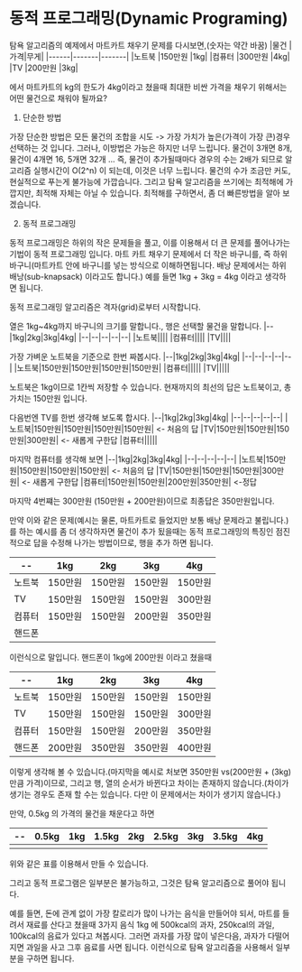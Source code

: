 # 동적 프로그래밍(Dynamic Programing)

탐욕 알고리즘의 예제에서 마트카트 채우기 문제를 다시보면,(숫자는 약간 바꿈)
|물건 |가격|무게|
|------|-------|-------|
|노트북 |150만원 |1kg|
|컴퓨터 |300만원 |4kg|
|TV     |200만원 |3kg|

에서 마트카트의 kg의 한도가 4kg이라고 쳤을때 최대한 비싼 가격을 채우기 위해서는 어떤 물건으로 채워야 될까요?

1. 단순한 방법

가장 단순한 방법은 모든 물건의 조합을 시도 -> 가장 가치가 높은(가격이 가장 큰)경우 선택하는 것 입니다.
그러나, 이방법은 가능은 하지만 너무 느립니다. 물건이 3개면 8개, 물건이 4개면 16, 5개면 32개 ... 즉, 물건이 추가될때마다 경우의 수는 2배가 되므로 알고리즘 실행시간이 O(2^n) 이 되는데, 이것은 너무 느립니다.
물건의 수가 조금만 커도, 현실적으로 푸는게 불가능에 가깝습니다.
그리고 탐욕 알고리즘을 쓰기에는 최적해에 가깝지만, 최적해 자체는 아닐 수 있습니다. 최적해를 구하면서, 좀 더 빠른방법을 알아 보겠습니다.

2. 동적 프로그래밍

동적 프로그래밍은 하위의 작은 문제들을 풀고, 이를 이용해서 더 큰 문제를 풀어나가는 기법이 동적 프로그래밍 입니다.
마트 카트 채우기 문제에서 더 작은 바구니를, 즉 하위 바구니(마트카트 안에 바구니를 넣는 방식으로 이해하면됩니다. 배낭 문제에서는 하위배낭(sub-knapsack) 이라고도 합니다.)
예를 들면 1kg + 3kg = 4kg 이라고 생각하면 됩니다.

동적 프로그래밍 알고리즘은 격자(grid)로부터 시작합니다.

 열은 1kg~4kg까지 바구니의 크기를 말합니다., 행은 선택할 물건을 말합니다.
|--|1kg|2kg|3kg|4kg|
|--|--|--|--|--|
|노트북||||
|컴퓨터||||
|TV||||


가장 가벼운 노트북을 기준으로 한번 짜봅시다.
|--|1kg|2kg|3kg|4kg|
|--|--|--|--|--|
|노트북|150만원|150만원|150만원|150만원|
|컴퓨터|||||
|TV|||||


노트북은 1kg이므로 1칸씩 저장할 수 있습니다.
현재까지의 최선의 답은 노트북이고, 총 가치는 150만원 입니다.

다음번엔 TV를 한번 생각해 보도록 합시다.
|--|1kg|2kg|3kg|4kg|
|--|--|--|--|--|
|노트북|150만원|150만원|150만원|150만원| <- 처음의 답
|TV|150만원|150만원|150만원|300만원| <- 새롭게 구한답
|컴퓨터|||||


마지막 컴퓨터를 생각해 보면
|--|1kg|2kg|3kg|4kg|
|--|--|--|--|--|
|노트북|150만원|150만원|150만원|150만원| <- 처음의 답
|TV|150만원|150만원|150만원|300만원| <- 새롭게 구한답
|컴퓨터|150만원|150만원|200만원|350만원| <-정답

마지막 4번쨰는 300만원 (150만원 + 200만원)이므로 최종답은 350만원입니다.

만약 이와 같은 문제(예시는 물론, 마트카트로 들었지만 보통 배낭 문제라고 불립니다.)를 하는 예시를 좀 더 생각하자면
물건이 추가 됬을때는 동적 프로그래밍의 특징인 점진적으로 답을 수정해 나가는 방법이므로, 행을 추가 하면 됩니다.

|--|1kg|2kg|3kg|4kg|
|--|--|--|--|--|
|노트북|150만원|150만원|150만원|150만원|
|TV|150만원|150만원|150만원|300만원|
|컴퓨터|150만원|150만원|200만원|350만원|
|핸드폰|||||

이런식으로 말입니다. 핸드폰이 1kg에 200만원 이라고 쳤을때

|--|1kg|2kg|3kg|4kg|
|--|--|--|--|--|
|노트북|150만원|150만원|150만원|150만원|
|TV|150만원|150만원|150만원|300만원|
|컴퓨터|150만원|150만원|200만원|350만원|
|핸드폰|200만원|350만원|350만원|400만원|

이렇게 생각해 볼 수 있습니다.(마지막을 예시로 처보면 350만원 vs(200만원 + (3kg)만큼 가격)이므로,
그리고 행, 열의 순서가 바뀐다고 차이는 존재하지 않습니다.(차이가 생기는 경우도 존재 할 수는 있습니다. 다만 이 문제에서는 차이가 생기지 않습니다.)

만약, 0.5kg 의 가격의 물건을 채운다고 하면

|--|0.5kg|1kg|1.5kg|2kg|2.5kg|3kg|3.5kg|4kg|
|--|--|--|--|--|--|--|--|--|
|  |  |  |  |  |  |  |  |  |
위와 같은 표를 이용해서 만들 수 있습니다.

그리고 동적 프로그램은 일부분은 불가능하고, 그것은 탐욕 알고리즘으로 풀어야 됩니다.

예를 들면, 돈에 관계 없이 가장 칼로리가 많이 나가는 음식을 만들어야 되서, 마트를 들려서 재료를 산다고 쳤을때
3가지 음식 1kg 에 500kcal의 과자, 250kcal의 과일, 100kcal의 음료가 있다고 쳐봅시다.
그러면 과자를 가장 많이 넣은다음, 과자가 다떨어지면 과일을 사고 그후 음료를 사면 됩니다. 이런식으로 탐욕 알고리즘을 사용해서 일부분을 구하면 됩니다.


